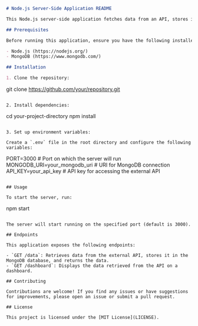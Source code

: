 ```markdown
# Node.js Server-Side Application README

This Node.js server-side application fetches data from an API, stores it in a MongoDB database, and displays it on a dashboard.

## Prerequisites

Before running this application, ensure you have the following installed:

- Node.js (https://nodejs.org/)
- MongoDB (https://www.mongodb.com/)

## Installation

1. Clone the repository:

```
git clone https://github.com/your/repository.git
```

2. Install dependencies:

```
cd your-project-directory
npm install
```

3. Set up environment variables:

Create a `.env` file in the root directory and configure the following variables:

```
PORT=3000 # Port on which the server will run
MONGODB_URI=your_mongodb_uri # URI for MongoDB connection
API_KEY=your_api_key # API key for accessing the external API
```

## Usage

To start the server, run:

```
npm start
```

The server will start running on the specified port (default is 3000).

## Endpoints

This application exposes the following endpoints:

- `GET /data`: Retrieves data from the external API, stores it in the MongoDB database, and returns the data.
- `GET /dashboard`: Displays the data retrieved from the API on a dashboard.

## Contributing

Contributions are welcome! If you find any issues or have suggestions for improvements, please open an issue or submit a pull request.

## License

This project is licensed under the [MIT License](LICENSE).
```
